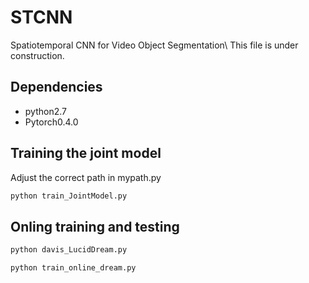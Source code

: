 # STCNN
Spatiotemporal CNN for Video Object Segmentation\\
This file is under construction.

## Dependencies
* python2.7
* Pytorch0.4.0


## Training the joint model
Adjust the correct path in mypath.py
```bash
python train_JointModel.py
```
## Onling training and testing

```bash
python davis_LucidDream.py
```
```bash
python train_online_dream.py
```
